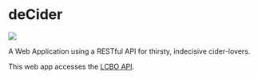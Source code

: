 # deCider

<img src="http://justine.codes/wp-content/uploads/2016/06/imac_decider_v3.png">

A Web Application using a RESTful API for thirsty, indecisive cider-lovers.

This web app accesses the <a href="http://www.lcboapi.com">LCBO API</a>.
